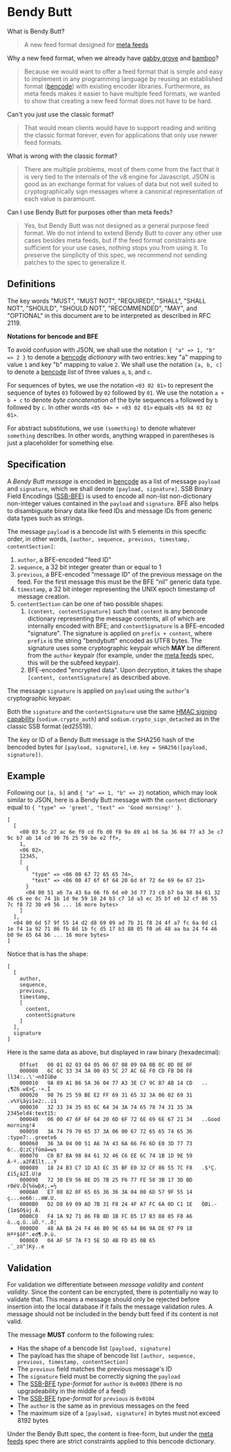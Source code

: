 # Bendy Butt

What is Bendy Butt?

> A new feed format designed for [meta feeds]

Why a new feed format, when we already have [gabby grove] and [bamboo]?

> Because we would want to offer a feed format that is simple and easy
> to implement in any programming language by reusing an established
> format ([bencode]) with existing encoder libraries.  Furthermore, as
> meta feeds makes it easier to have multiple feed formats, we wanted
> to show that creating a new feed format does not have to be hard.

Can't you just use the classic format?

> That would mean clients would have to support reading and writing
> the classic format forever, even for applications that only use
> newer feed formats.

What is wrong with the classic format?

> There are multiple problems, most of them come from the fact that it
> is very tied to the internals of the v8 engine for Javascript. JSON
> is good as an exchange format for values of data but not well suited
> to cryptographically sign messages where a canonical representation
> of each value is paramount.

Can I use Bendy Butt for purposes other than meta feeds?

> Yes, but Bendy Butt was not designed as a general purpose feed 
> format. We do not intend to extend Bendy Butt to cover any other
> use cases besides meta feeds, but if the feed format constraints
> are sufficient for your use cases, nothing stops you from using it.
> To preserve the simplicity of this spec, we recommend not sending
> patches to the spec to generalize it.

## Definitions

The key words "MUST", "MUST NOT", "REQUIRED", "SHALL", "SHALL NOT", "SHOULD",
"SHOULD NOT", "RECOMMENDED", "MAY", and "OPTIONAL" in this document are to be
interpreted as described in RFC 2119.

**Notations for bencode and BFE**

To avoid confusion with JSON, we shall use the notation `{ "a" => 1, "b" => 2 }`
to denote a [bencode] *dictionary* with two entries: key "a" mapping to value
`1` and key "b" mapping to value `2`.  We shall use the notation `[a, b, c]` to
denote a [bencode] *list* of three values `a`, `b`, and `c`.

For sequences of bytes, we use the notation `<03 02 01>` to represent the
sequence of bytes `03` followed by `02` followed by `01`. We use the notation
`a + b + c` to denote *byte concatenation* of the byte sequences `a` followed by
`b` followed by `c`. In other words `<05 04> + <03 02 01>` equals
`<05 04 03 02 01>`.

For abstract substitutions, we use `(something)` to denote whatever `something`
describes. In other words, anything wrapped in parentheses is just a placeholder
for something else.

## Specification

A *Bendy Butt message* is encoded in [bencode] as a list of message `payload`
and `signature`, which we shall denote `[payload, signature]`. SSB Binary Field
Encodings ([SSB-BFE]) is used to encode all non-list non-dictionary non-integer
values contained in the `payload` and `signature`. BFE also helps to
disambiguate binary data like feed IDs and message IDs from generic data types
such as strings.

The message `payload` is a bencode list with 5 elements in this specific order,
in other words, `[author, sequence, previous, timestamp, contentSection]`:

1) `author`, a BFE-encoded "feed ID"
2) `sequence`, a 32 bit integer greater than or equal to 1
3) `previous`, a BFE-encoded "message ID" of the previous message
  on the feed. For the first message this must be the BFE "nil" generic data
  type.
4) `timestamp`, a 32 bit integer representing the UNIX epoch timestamp of message
  creation.
5) `contentSection` can be one of two possible shapes:
    1. `[content, contentSignature]` such that `content` is any bencode
    dictionary representing the message contents, all of which are internally
    encoded with BFE; and `contentSignature` is a BFE-encoded "signature". The
    signature is applied on `prefix + content`, where `prefix` is the string
    "bendybutt" encoded as UTF8 bytes. The signature uses some cryptographic
    keypair which **MAY** be different from the `author` keypair (for example,
    under the [meta feeds] spec, this will be the subfeed keypair).
    2. BFE-encoded "encrypted data". Upon decryption, it takes the shape
    `[content, contentSignature]` as described above.

The message `signature` is applied on `payload` using the `author`'s
cryptographic keypair.

Both the `signature` and the `contentSignature` use the same [HMAC signing capability]
(`sodium.crypto_auth`) and `sodium.crypto_sign_detached` as in the classic
SSB format (ed25519).

The key or ID of a Bendy Butt message is the SHA256 hash of the bencoded bytes
for `[payload, signature]`, i.e. `key = SHA256([payload, signature])`.

## Example

Following our `[a, b]` and `{ "a" => 1, "b" => 2}` notation, which may look
similar to JSON, here is a Bendy Butt message with the `content` dictionary
equal to `{ "type" => 'greet', "text" => 'Good morning!' }`.

```
[
  [
    <00 03 5c 27 ac 6e f0 cd fb d0 f8 9a 89 a1 b6 5a 36 04 77 a3 3e c7 9c b7 ab 14 cd 90 76 25 59 be e2 ff>,
    1,
    <06 02>,
    12345,
    [
      {
        "type" => <06 00 67 72 65 65 74>,
        "text" => <06 00 47 6f 6f 64 20 6d 6f 72 6e 69 6e 67 21>
      }
      <04 00 51 a6 7a 43 6a 66 f6 6d e0 3d 77 73 c0 b7 ba 98 84 61 32 46 c6 ee 6c 74 1b 1d 9e 59 18 24 b3 c7 1d a3 ec 35 bf e0 32 cf 86 55 7c f8 72 30 e9 56 ... 16 more bytes>
    ]
  ],
  <04 00 6d 57 9f 55 14 d2 d8 69 09 ad 7b 31 f8 24 4f a7 fc 6a 0d c1 1e f4 1a 92 71 86 fb 8d 1b fc d5 17 b3 88 05 f0 a6 48 aa ba 24 f4 46 b0 9e 65 64 b6 ... 16 more bytes>
]
```

Notice that is has the shape:

```
[
  [
    author,
    sequence,
    previous,
    timestamp,
    [
      content,
      contentSignature
    ]
  ],
  signature
]
```

Here is the same data as above, but displayed in raw binary (hexadecimal):

```
    Offset   00 01 02 03 04 05 06 07 08 09 0A 0B 0C 0D 0E 0F
    000000   6C 6C 33 34 3A 00 03 5C 27 AC 6E F0 CD FB D0 F8   ll34:..\'¬nðÍûÐø
    000010   9A 89 A1 B6 5A 36 04 77 A3 3E C7 9C B7 AB 14 CD   ..¡¶Z6.w£>Ç.·«.Í
    000020   90 76 25 59 BE E2 FF 69 31 65 32 3A 06 02 69 31   .v%Y¾âÿi1e2:..i1
    000030   32 33 34 35 65 6C 64 34 3A 74 65 78 74 31 35 3A   2345eld4:text15:
    000040   06 00 47 6F 6F 64 20 6D 6F 72 6E 69 6E 67 21 34   ..Good morning!4
    000050   3A 74 79 70 65 37 3A 06 00 67 72 65 65 74 65 36   :type7:..greete6
    000060   36 3A 04 00 51 A6 7A 43 6A 66 F6 6D E0 3D 77 73   6:..Q¦zCjfömà=ws
    000070   C0 B7 BA 98 84 61 32 46 C6 EE 6C 74 1B 1D 9E 59   À·º..a2FÆîlt...Y
    000080   18 24 B3 C7 1D A3 EC 35 BF E0 32 CF 86 55 7C F8   .$³Ç.£ì5¿à2Ï.U|ø
    000090   72 30 E9 56 8E D5 7B 25 F6 77 FE 58 3B 17 3D BD   r0éV.Õ{%öwþX;.=½
    0000A0   E7 08 82 0F 65 65 36 36 3A 04 00 6D 57 9F 55 14   ç...ee66:..mW.U.
    0000B0   D2 D8 69 09 AD 7B 31 F8 24 4F A7 FC 6A 0D C1 1E   ÒØi.­{1ø$O§üj.Á.
    0000C0   F4 1A 92 71 86 FB 8D 1B FC D5 17 B3 88 05 F0 A6   ô..q.û..üÕ.³..ð¦
    0000D0   48 AA BA 24 F4 46 B0 9E 65 64 B6 9A DE 97 F9 18   Hªº$ôF°.ed¶.Þ.ù.
    0000E0   04 AF 5F 7A F3 5E 5D 4B FD 85 0B 65               .¯_zó^]Ký..e
```


## Validation

For validation we differentiate between *message validity* and *content
validity*. Since the content can be encrypted, there is potentially no way to
validate that. This means a message should only be rejected before insertion
into the local database if it fails the message validation rules. A message
should not be included in the bendy butt feed if its content is not valid.

The message **MUST** conform to the following rules:

 - Has the shape of a bencode list `[payload, signature]`
 - The payload has the shape of bencode list `[author, sequence, previous, timestamp, contentSection]`
 - The `previous` field matches the previous message's ID
 - The `signature` field must be correctly signing the `payload`
 - The [SSB-BFE] *type-format* for `author` is `0x0003` (there is no
 upgradeability in the middle of a feed)
 - The [SSB-BFE] *type-format* for `previous` is `0x0104`
 - The `author` is the same as in previous messages on the feed
 - The maximum size of a `[payload, signature]` in bytes must not exceed 8192 bytes

Under the Bendy Butt spec, the content is free-form, but under the [meta feeds]
spec there are strict constraints applied to this bencode dictionary.

[SSB]: https://github.com/ssbc/
[gabby grove]: https://github.com/ssbc/ssb-spec-drafts/tree/master/drafts/draft-ssb-core-gabbygrove/00
[bamboo]: https://github.com/AljoschaMeyer/bamboo
[meta feeds]: https://github.com/ssb-ngi-pointer/ssb-meta-feed-spec
[SSB-BFE]: https://github.com/ssb-ngi-pointer/ssb-binary-field-encodings
[HMAC signing capability]: https://github.com/ssb-js/ssb-keys#signobjkeys-hmac_key-obj
[bencode]: https://en.wikipedia.org/wiki/Bencode
